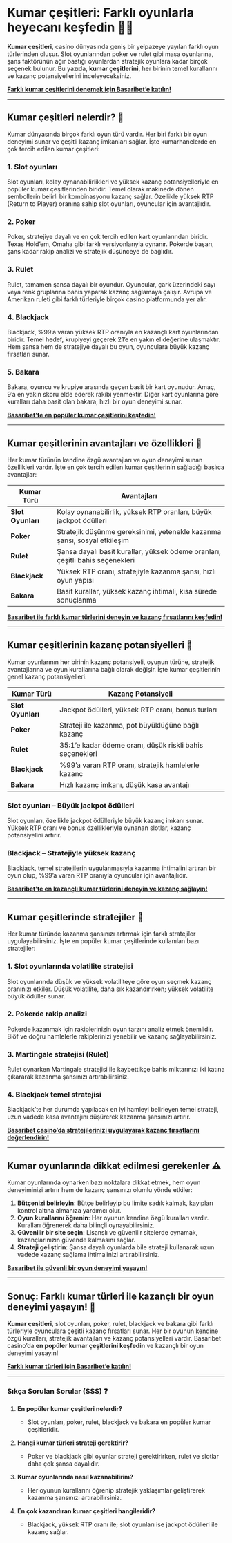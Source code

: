 # Kumar çeşitleri: Farklı oyunlarla heyecanı keşfedin 🎲💸

**Kumar çeşitleri**, casino dünyasında geniş bir yelpazeye yayılan farklı oyun türlerinden oluşur. Slot oyunlarından poker ve rulet gibi masa oyunlarına, şans faktörünün ağır bastığı oyunlardan stratejik oyunlara kadar birçok seçenek bulunur. Bu yazıda, **kumar çeşitlerini**, her birinin temel kurallarını ve kazanç potansiyellerini inceleyeceksiniz.

[**Farklı kumar çeşitlerini denemek için Basaribet’e katılın!**](https://casinotr.link/gWCRZ4)

---

## Kumar çeşitleri nelerdir? 🎯

Kumar dünyasında birçok farklı oyun türü vardır. Her biri farklı bir oyun deneyimi sunar ve çeşitli kazanç imkanları sağlar. İşte kumarhanelerde en çok tercih edilen kumar çeşitleri:

### **1. Slot oyunları**
Slot oyunları, kolay oynanabilirlikleri ve yüksek kazanç potansiyelleriyle en popüler kumar çeşitlerinden biridir. Temel olarak makinede dönen sembollerin belirli bir kombinasyonu kazanç sağlar. Özellikle yüksek RTP (Return to Player) oranına sahip slot oyunları, oyuncular için avantajlıdır.

### **2. Poker**
Poker, stratejiye dayalı ve en çok tercih edilen kart oyunlarından biridir. Texas Hold’em, Omaha gibi farklı versiyonlarıyla oynanır. Pokerde başarı, şans kadar rakip analizi ve stratejik düşünceye de bağlıdır.

### **3. Rulet**
Rulet, tamamen şansa dayalı bir oyundur. Oyuncular, çark üzerindeki sayı veya renk gruplarına bahis yaparak kazanç sağlamaya çalışır. Avrupa ve Amerikan ruleti gibi farklı türleriyle birçok casino platformunda yer alır.

### **4. Blackjack**
Blackjack, %99’a varan yüksek RTP oranıyla en kazançlı kart oyunlarından biridir. Temel hedef, krupiyeyi geçerek 21’e en yakın el değerine ulaşmaktır. Hem şansa hem de stratejiye dayalı bu oyun, oyunculara büyük kazanç fırsatları sunar.

### **5. Bakara**
Bakara, oyuncu ve krupiye arasında geçen basit bir kart oyunudur. Amaç, 9’a en yakın skoru elde ederek rakibi yenmektir. Diğer kart oyunlarına göre kuralları daha basit olan bakara, hızlı bir oyun deneyimi sunar.

[**Basaribet’te en popüler kumar çeşitlerini keşfedin!**](https://casinotr.link/gWCRZ4)

---

## Kumar çeşitlerinin avantajları ve özellikleri 🌟

Her kumar türünün kendine özgü avantajları ve oyun deneyimi sunan özellikleri vardır. İşte en çok tercih edilen kumar çeşitlerinin sağladığı başlıca avantajlar:

| **Kumar Türü**    | **Avantajları**                                                                                  |
|-------------------|--------------------------------------------------------------------------------------------------|
| **Slot Oyunları** | Kolay oynanabilirlik, yüksek RTP oranları, büyük jackpot ödülleri                                |
| **Poker**         | Stratejik düşünme gereksinimi, yetenekle kazanma şansı, sosyal etkileşim                         |
| **Rulet**         | Şansa dayalı basit kurallar, yüksek ödeme oranları, çeşitli bahis seçenekleri                    |
| **Blackjack**     | Yüksek RTP oranı, stratejiyle kazanma şansı, hızlı oyun yapısı                                   |
| **Bakara**        | Basit kurallar, yüksek kazanç ihtimali, kısa sürede sonuçlanma                                   |

[**Basaribet ile farklı kumar türlerini deneyin ve kazanç fırsatlarını keşfedin!**](https://casinotr.link/gWCRZ4)

---

## Kumar çeşitlerinin kazanç potansiyelleri 💸

Kumar oyunlarının her birinin kazanç potansiyeli, oyunun türüne, stratejik avantajlarına ve oyun kurallarına bağlı olarak değişir. İşte kumar çeşitlerinin genel kazanç potansiyelleri:

| **Kumar Türü**           | **Kazanç Potansiyeli**                                               |
|--------------------------|-----------------------------------------------------------------------|
| **Slot Oyunları**        | Jackpot ödülleri, yüksek RTP oranı, bonus turları                     |
| **Poker**                | Strateji ile kazanma, pot büyüklüğüne bağlı kazanç                    |
| **Rulet**                | 35:1’e kadar ödeme oranı, düşük riskli bahis seçenekleri              |
| **Blackjack**            | %99’a varan RTP oranı, stratejik hamlelerle kazanç                   |
| **Bakara**               | Hızlı kazanç imkanı, düşük kasa avantajı                              |

### **Slot oyunları – Büyük jackpot ödülleri**
Slot oyunları, özellikle jackpot ödülleriyle büyük kazanç imkanı sunar. Yüksek RTP oranı ve bonus özellikleriyle oynanan slotlar, kazanç potansiyelini artırır.

### **Blackjack – Stratejiyle yüksek kazanç**
Blackjack, temel stratejilerin uygulanmasıyla kazanma ihtimalini artıran bir oyun olup, %99’a varan RTP oranıyla oyuncular için avantajlıdır.

[**Basaribet’te en kazançlı kumar türlerini deneyin ve kazanç sağlayın!**](https://casinotr.link/gWCRZ4)

---

## Kumar çeşitlerinde stratejiler 🧠

Her kumar türünde kazanma şansınızı artırmak için farklı stratejiler uygulayabilirsiniz. İşte en popüler kumar çeşitlerinde kullanılan bazı stratejiler:

### **1. Slot oyunlarında volatilite stratejisi**
Slot oyunlarında düşük ve yüksek volatiliteye göre oyun seçmek kazanç oranınızı etkiler. Düşük volatilite, daha sık kazandırırken; yüksek volatilite büyük ödüller sunar.

### **2. Pokerde rakip analizi**
Pokerde kazanmak için rakiplerinizin oyun tarzını analiz etmek önemlidir. Blöf ve doğru hamlelerle rakiplerinizi yenebilir ve kazanç sağlayabilirsiniz.

### **3. Martingale stratejisi (Rulet)**
Rulet oynarken Martingale stratejisi ile kaybettikçe bahis miktarınızı iki katına çıkararak kazanma şansınızı artırabilirsiniz.

### **4. Blackjack temel stratejisi**
Blackjack’te her durumda yapılacak en iyi hamleyi belirleyen temel strateji, uzun vadede kasa avantajını düşürerek kazanma şansınızı artırır.

[**Basaribet casino’da stratejilerinizi uygulayarak kazanç fırsatlarını değerlendirin!**](https://casinotr.link/gWCRZ4)

---

## Kumar oyunlarında dikkat edilmesi gerekenler ⚠️

Kumar oyunlarında oynarken bazı noktalara dikkat etmek, hem oyun deneyiminizi artırır hem de kazanç şansınızı olumlu yönde etkiler:

1. **Bütçenizi belirleyin**: Bütçe belirleyip bu limite sadık kalmak, kayıpları kontrol altına almanıza yardımcı olur.
2. **Oyun kurallarını öğrenin**: Her oyunun kendine özgü kuralları vardır. Kuralları öğrenerek daha bilinçli oynayabilirsiniz.
3. **Güvenilir bir site seçin**: Lisanslı ve güvenilir sitelerde oynamak, kazançlarınızın güvende kalmasını sağlar.
4. **Strateji geliştirin**: Şansa dayalı oyunlarda bile strateji kullanarak uzun vadede kazanç sağlama ihtimalinizi artırabilirsiniz.

[**Basaribet ile güvenli bir oyun deneyimi yaşayın!**](https://casinotr.link/gWCRZ4)

---

## Sonuç: Farklı kumar türleri ile kazançlı bir oyun deneyimi yaşayın! 💸

**Kumar çeşitleri**, slot oyunları, poker, rulet, blackjack ve bakara gibi farklı türleriyle oyunculara çeşitli kazanç fırsatları sunar. Her bir oyunun kendine özgü kuralları, stratejik avantajları ve kazanç potansiyelleri vardır. Basaribet casino’da **en popüler kumar çeşitlerini keşfedin** ve kazançlı bir oyun deneyimi yaşayın!

[**Farklı kumar türleri için Basaribet’e katılın!**](https://casinotr.link/gWCRZ4)

---

### Sıkça Sorulan Sorular (SSS) ❓

1. **En popüler kumar çeşitleri nelerdir?**
   - Slot oyunları, poker, rulet, blackjack ve bakara en popüler kumar çeşitleridir.

2. **Hangi kumar türleri strateji gerektirir?**
   - Poker ve blackjack gibi oyunlar strateji gerektirirken, rulet ve slotlar daha çok şansa dayalıdır.

3. **Kumar oyunlarında nasıl kazanabilirim?**
   - Her oyunun kurallarını öğrenip stratejik yaklaşımlar geliştirerek kazanma şansınızı artırabilirsiniz.

4. **En çok kazandıran kumar çeşitleri hangileridir?**
   - Blackjack, yüksek RTP oranı ile; slot oyunları ise jackpot ödülleri ile kazanç sağlar.

